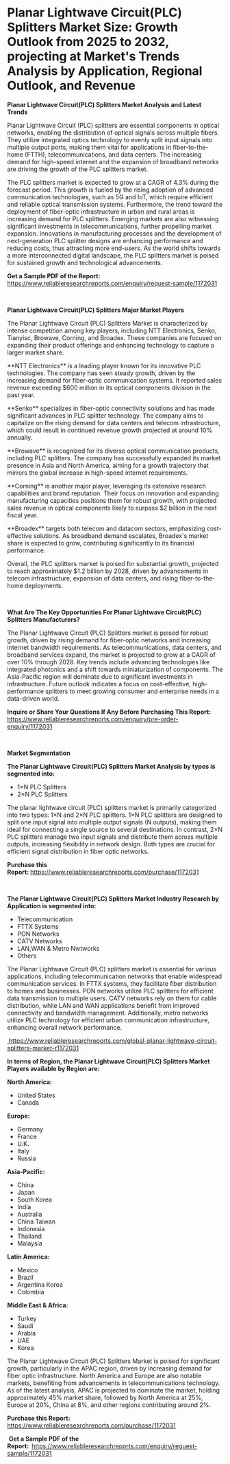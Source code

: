 <p><h1>Planar Lightwave Circuit(PLC) Splitters Market Size: Growth Outlook from 2025 to 2032, projecting at Market's Trends Analysis by Application, Regional Outlook, and Revenue</h1></p><p><strong>Planar Lightwave Circuit(PLC) Splitters Market Analysis and Latest Trends</strong></p>
<p><p>Planar Lightwave Circuit (PLC) splitters are essential components in optical networks, enabling the distribution of optical signals across multiple fibers. They utilize integrated optics technology to evenly split input signals into multiple output ports, making them vital for applications in fiber-to-the-home (FTTH), telecommunications, and data centers. The increasing demand for high-speed internet and the expansion of broadband networks are driving the growth of the PLC splitters market.</p><p>The PLC splitters market is expected to grow at a CAGR of 4.3% during the forecast period. This growth is fueled by the rising adoption of advanced communication technologies, such as 5G and IoT, which require efficient and reliable optical transmission systems. Furthermore, the trend toward the deployment of fiber-optic infrastructure in urban and rural areas is increasing demand for PLC splitters. Emerging markets are also witnessing significant investments in telecommunications, further propelling market expansion. Innovations in manufacturing processes and the development of next-generation PLC splitter designs are enhancing performance and reducing costs, thus attracting more end-users. As the world shifts towards a more interconnected digital landscape, the PLC splitters market is poised for sustained growth and technological advancements.</p></p>
<p><strong>Get a Sample PDF of the Report:&nbsp;</strong> <a href="https://www.reliableresearchreports.com/enquiry/request-sample/1172031?utm_campaign=3136&utm_medium=2&utm_source=Github&utm_content=ia&utm_term=16042025&utm_id=planar-lightwave-circuitplc-splitters">https://www.reliableresearchreports.com/enquiry/request-sample/1172031</a></p>
<p>&nbsp;</p>
<p><strong>Planar Lightwave Circuit(PLC) Splitters Major Market Players</strong></p>
<p><p>The Planar Lightwave Circuit (PLC) Splitters Market is characterized by intense competition among key players, including NTT Electronics, Senko, Tianyisc, Browave, Corning, and Broadex. These companies are focused on expanding their product offerings and enhancing technology to capture a larger market share.</p><p>**NTT Electronics** is a leading player known for its innovative PLC technologies. The company has seen steady growth, driven by the increasing demand for fiber-optic communication systems. It reported sales revenue exceeding $600 million in its optical components division in the past year.</p><p>**Senko** specializes in fiber-optic connectivity solutions and has made significant advances in PLC splitter technology. The company aims to capitalize on the rising demand for data centers and telecom infrastructure, which could result in continued revenue growth projected at around 10% annually.</p><p>**Browave** is recognized for its diverse optical communication products, including PLC splitters. The company has successfully expanded its market presence in Asia and North America, aiming for a growth trajectory that mirrors the global increase in high-speed internet requirements.</p><p>**Corning** is another major player, leveraging its extensive research capabilities and brand reputation. Their focus on innovation and expanding manufacturing capacities positions them for robust growth, with projected sales revenue in optical components likely to surpass $2 billion in the next fiscal year.</p><p>**Broadex** targets both telecom and datacom sectors, emphasizing cost-effective solutions. As broadband demand escalates, Broadex's market share is expected to grow, contributing significantly to its financial performance.</p><p>Overall, the PLC splitters market is poised for substantial growth, projected to reach approximately $1.2 billion by 2028, driven by advancements in telecom infrastructure, expansion of data centers, and rising fiber-to-the-home deployments.</p></p>
<p>&nbsp;</p>
<p><strong>What Are The Key Opportunities For Planar Lightwave Circuit(PLC) Splitters Manufacturers?</strong></p>
<p><p>The Planar Lightwave Circuit (PLC) Splitters market is poised for robust growth, driven by rising demand for fiber-optic networks and increasing internet bandwidth requirements. As telecommunications, data centers, and broadband services expand, the market is projected to grow at a CAGR of over 10% through 2028. Key trends include advancing technologies like integrated photonics and a shift towards miniaturization of components. The Asia-Pacific region will dominate due to significant investments in infrastructure. Future outlook indicates a focus on cost-effective, high-performance splitters to meet growing consumer and enterprise needs in a data-driven world.</p></p>
<p><strong>Inquire or Share Your Questions If Any Before Purchasing This Report:</strong> <a href="https://www.reliableresearchreports.com/enquiry/pre-order-enquiry/1172031?utm_campaign=3136&utm_medium=2&utm_source=Github&utm_content=ia&utm_term=16042025&utm_id=planar-lightwave-circuitplc-splitters">https://www.reliableresearchreports.com/enquiry/pre-order-enquiry/1172031</a></p>
<p>&nbsp;</p>
<p><strong>Market Segmentation</strong></p>
<p><strong>The Planar Lightwave Circuit(PLC) Splitters Market Analysis by types is segmented into:</strong></p>
<p><ul><li>1×N PLC Splitters</li><li>2×N PLC Splitters</li></ul></p>
<p><p>The planar lightwave circuit (PLC) splitters market is primarily categorized into two types: 1×N and 2×N PLC splitters. 1×N PLC splitters are designed to split one input signal into multiple output signals (N outputs), making them ideal for connecting a single source to several destinations. In contrast, 2×N PLC splitters manage two input signals and distribute them across multiple outputs, increasing flexibility in network design. Both types are crucial for efficient signal distribution in fiber optic networks.</p></p>
<p><strong>Purchase this Report:&nbsp;</strong><a href="https://www.reliableresearchreports.com/purchase/1172031?utm_campaign=3136&utm_medium=2&utm_source=Github&utm_content=ia&utm_term=16042025&utm_id=planar-lightwave-circuitplc-splitters">https://www.reliableresearchreports.com/purchase/1172031</a></p>
<p>&nbsp;</p>
<p><strong>The Planar Lightwave Circuit(PLC) Splitters Market Industry Research by Application is segmented into:</strong></p>
<p><ul><li>Telecommunication</li><li>FTTX Systems</li><li>PON Networks</li><li>CATV Networks</li><li>LAN,WAN & Metro Nwtworks</li><li>Others</li></ul></p>
<p><p>The Planar Lightwave Circuit (PLC) splitters market is essential for various applications, including telecommunication networks that enable widespread communication services. In FTTX systems, they facilitate fiber distribution to homes and businesses. PON networks utilize PLC splitters for efficient data transmission to multiple users. CATV networks rely on them for cable distribution, while LAN and WAN applications benefit from improved connectivity and bandwidth management. Additionally, metro networks utilize PLC technology for efficient urban communication infrastructure, enhancing overall network performance.</p></p>
<p><a href="https://www.reliableresearchreports.com/global-planar-lightwave-circuit-splitters-market-r1172031?utm_campaign=3136&utm_medium=2&utm_source=Github&utm_content=ia&utm_term=16042025&utm_id=planar-lightwave-circuitplc-splitters">&nbsp;https://www.reliableresearchreports.com/global-planar-lightwave-circuit-splitters-market-r1172031</a></p>
<p><strong>In terms of Region, the Planar Lightwave Circuit(PLC) Splitters Market Players available by Region are:</strong></p>
<p>
    <p> <strong> North America: </strong>
        <ul>
            <li>United States</li>
            <li>Canada</li>
        </ul>
        </p> 
    <p> <strong> Europe: </strong>
        <ul>
            <li>Germany</li>
            <li>France</li>
            <li>U.K.</li>
            <li>Italy</li>
            <li>Russia</li>
        </ul>
        </p> 
    <p> <strong> Asia-Pacific: </strong>
        <ul>
            <li>China</li>
            <li>Japan</li>
            <li>South Korea</li>
            <li>India</li>
            <li>Australia</li>
            <li>China Taiwan</li>
            <li>Indonesia</li>
            <li>Thailand</li>
            <li>Malaysia</li>
        </ul>
        </p> 
    <p> <strong> Latin America: </strong>
        <ul>
            <li>Mexico</li>
            <li>Brazil</li>
            <li>Argentina Korea</li>
            <li>Colombia</li>
        </ul>
        </p> 
    <p> <strong> Middle East & Africa: </strong>
        <ul>
            <li>Turkey</li>
            <li>Saudi</li>
            <li>Arabia</li>
            <li>UAE</li>
            <li>Korea</li>
        </ul>
    </p>
    </p>
<p><p>The Planar Lightwave Circuit (PLC) Splitters Market is poised for significant growth, particularly in the APAC region, driven by increasing demand for fiber optic infrastructure. North America and Europe are also notable markets, benefiting from advancements in telecommunications technology. As of the latest analysis, APAC is projected to dominate the market, holding approximately 45% market share, followed by North America at 25%, Europe at 20%, China at 8%, and other regions contributing around 2%.</p></p>
<p><strong>Purchase this Report: </strong><a href="https://www.reliableresearchreports.com/purchase/1172031?utm_campaign=3136&utm_medium=2&utm_source=Github&utm_content=ia&utm_term=16042025&utm_id=planar-lightwave-circuitplc-splitters">https://www.reliableresearchreports.com/purchase/1172031</a></p>
<p>&nbsp;<strong>Get a Sample PDF of the Report:&nbsp;&nbsp;</strong><a href="https://www.reliableresearchreports.com/enquiry/request-sample/1172031?utm_campaign=3136&utm_medium=2&utm_source=Github&utm_content=ia&utm_term=16042025&utm_id=planar-lightwave-circuitplc-splitters">https://www.reliableresearchreports.com/enquiry/request-sample/1172031</a></p>
<p><strong></strong></p>
<p><p></p><p></p><p></p></p>